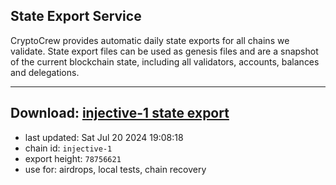 ## State Export Service
CryptoCrew provides automatic daily state exports for all chains we validate. State export files can be used as genesis files and are a snapshot of the current blockchain state, including all validators, accounts, balances and delegations.

---
**Download: [injective-1 state export](https://dl-eu2.ccvalidators.com/SERVICE/injective/injective-1_export_78756621.json)**
---

- last updated: Sat Jul 20 2024 19:08:18
- chain id: `injective-1`
- export height: `78756621`
- use for: airdrops, local tests, chain recovery
